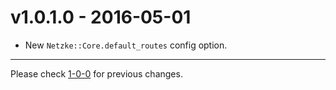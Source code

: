 # v1.0.1.0 - 2016-05-01

*   New `Netzke::Core.default_routes` config option.

---

Please check [1-0-0](https://github.com/netzke/netzke-core/blob/1-0-0/CHANGELOG.md) for previous changes.
